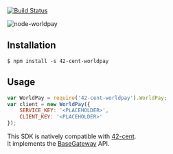[![Build Status](https://travis-ci.org/continuous-software/node-worldpay.svg?branch=master)](https://travis-ci.org/continuous-software/node-worldpay)

![node-worldpay](http://www.heraldscotland.com/resources/images/4317415.png)

## Installation ##

    $ npm install -s 42-cent-worldpay

## Usage

```javascript
var WorldPay = require('42-cent-worldpay').WorldPay;
var client = new WorldPay({
    SERVICE_KEY: '<PLACEHOLDER>',
    CLIENT_KEY: '<PLACEHOLDER>'
});
```

This SDK is natively compatible with [42-cent](https://github.com/continuous-software/42-cent).  
It implements the [BaseGateway](https://github.com/continuous-software/42-cent-base) API.
